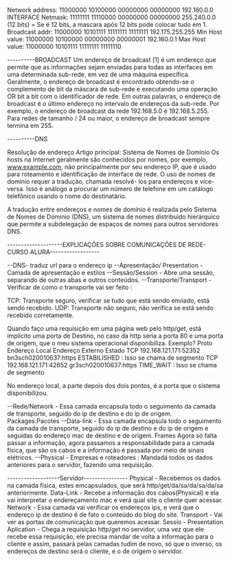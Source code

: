 
Network address: 	 11000000 10100000 00000000 00000000	192.160.0.0 INTERFACE
Netmask:          	 11111111 11110000 00000000 00000000	255.240.0.0 (12 bits)  = Se é 12 bits, a mascara após 12 bits pode colocar tudo em 1.
Broadcast addr:   	 11000000 10101111 11111111 11111111	192.175.255.255 
Min Host value:   	 11000000 10100000 00000000 00000001	192.160.0.1 
Max Host value:   	 11000000 10101111 11111111 11111110

----------BROADCAST
Um endereço de broadcast [1] é um endereço que permite que as informações sejam enviadas para todas as interfaces em uma determinada sub-rede,
 em vez de uma máquina específica. Geralmente, o endereço de broadcast é encontrado obtendo-se o complemento de bit da máscara de sub-rede e
 executando uma operação OR bit a bit com o identificador de rede. Em outras palavras, o endereço de broadcast é o último endereço no
 intervalo de endereços da sub-rede. Por exemplo, o endereço de broadcast da rede 192.168.5.0 é 192.168.5.255. Para redes de tamanho / 24 ou maior,
 o endereço de broadcast sempre termina em 255.


----------DNS

Resolução de endereço 
Artigo principal: Sistema de Nomes de Domínio
Os hosts na Internet geralmente são conhecidos por nomes, por exemplo, www.example.com, não principalmente por seu endereço IP,
 que é usado para roteamento e identificação de interface de rede. O uso de nomes de domínio requer a tradução, chamada resolvê- los para endereços
 e vice-versa. Isso é análogo a procurar um número de telefone em um catálogo telefônico usando o nome do destinatário.

A tradução entre endereços e nomes de domínio é realizada pelo Sistema de Nomes de Domínio (DNS), um sistema de nomes distribuído hierárquico que permite
 a subdelegação de espaços de nomes para outros servidores DNS.



--------------------EXPLICAÇÕES SOBRE COMUNICAÇÕES DE REDE-CURSO ALURA------------------

--DNS- traduz url para o endereço ip
--Apresentação/ Presentation - Camada de apresentação e estilos
--Sessão/Session - Abre uma sessão, separando de outras abas e outros conteúdos.
--Transporte/Transport - Verificar de como o transporte vai ser feito :

TCP: Transporte seguro, verificar se tudo que está sendo enviado, está sendo recebido.
UDP: Transporte não seguro, não verifica se está sendo recebido corretamente.

Quando faço uma requisição em uma página web pelo http/get, está implícito uma porta de Destino, no caso da http seria a porta 80
e uma porta de origem, que o meu sistema operacional disponibiliza.
Exemplo?  Proto          Endereço Local                 Endereço Externo             Estado
	   TCP       192.168.121.171:52352              bn3sch020010637:https     ESTABILISHED             : Isso se chama de segmento
           TCP       192.168.121.171:42652              gr3sch020010637:https     TIME_WAIT                : Isso se chama de segmento

No endereço local, a parte depois dos dois pontos, é a porta que o sistema disponibilizou.

--Rede/Network - Essa camada encapsula todo o seguimento da camada de transporte, seguido do ip de destino e do ip de origem.                   Packages:Pacotes
--Data-link    - Essa camada encapsula todo o seguimento da camada de transporte, seguido do ip de destino e do ip de origem e seguidas do endereço mac de destino e de origem.         Frames
Agora só falta passar a informação, agora passamos a responsabilidade para a camada física, que são os cabos e a informação é passada por meio de sinais elétricos.
--Physical - Empresas e roteadores : Mandadá todos os dados anteriores para o servidor, fazendo uma requisição.



 -------------------Servidor----------------
Physical - Recebemos os dados na camada física, estes emcapsulados, que será http/get/da/sa/da/sa/da/sa anteriormente.
Data-Link - Recebe a informação dos cabos(Physical) e ela vai interpretar o endereçamento mac e verá qual site o cliente quer acessar.
Network - Essa camada vai verificar os endereços ips, e verá que o endereço ip de destino é de fato o conteúdo do blog do site.
Transport - Vai ver as portas de comunicação que queremos acessar.
Sessio - 
Presentation
Aplication - Chega a requisição http/get no servidor, uma vez que ele recebe essa requisição, ele precisa mandar de volta a informação para o cliente
 e assim, passará pelas camadas tudim de novo, só que o inverso, os endereços de destino será o cliente, e o de origem o servidor.

